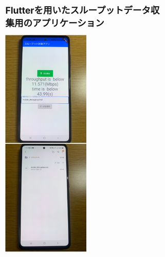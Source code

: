 # Flutterを用いたスループットデータ収集用のアプリケーション
<img src="https://github.com/sanoyuuto/sano_flutter/blob/master/screen1.jpg" width="50%" />

<img src="https://github.com/sanoyuuto/sano_flutter/blob/master/screen2.jpg" width="50%" />
